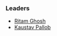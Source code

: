 ### Leaders
* [Ritam Ghosh](mailto:ritam.ghosh@owasp.org)
* [Kaustav Pallob](mailto:hackplearning@gmail.com)

